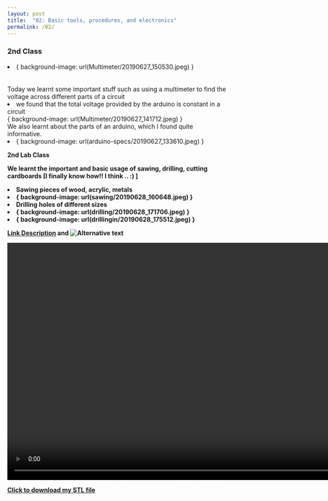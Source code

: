 ```yaml
---
layout: post
title:  "02: Basic tools, procedures, and electronics"
permalink: /02/
---
```


### 2nd Class
<li>{ background-image: url(Multimeter/20190627_150530.jpeg) } </li><br>
<br>Today we learnt some important stuff such as using a multimeter to find the voltage across different parts of a circuit
<li>we found that the total voltage provided by the arduino is constant in a circuit</li>
	{ background-image: url(Multimeter/20190627_141712.jpeg) } 
<br>
We also learnt about the parts of an arduino, which I found quite informative.
<li>{ background-image: url(arduino-specs/20190627_133610.jpeg) } </li>

<B> 2nd Lab Class

We learnt the important and basic usage of sawing, drilling, cutting cardboards [I finally know how!! I think .. :) ] 
<li>Sawing pieces of wood, acrylic, metals</li>
<li>{ background-image: url(sawing/20190628_160648.jpeg) } </li>
<li>Drilling holes of different sizes</li>
<li>{ background-image: url(drilling/20190628_171706.jpeg) } </li>
<li>{ background-image: url(drillingin/20190628_175512.jpeg) }</li>


<!-- You can include comments that will not be translated to HTML -->

<!-- You can include links and images in the following format: -->

[Link Description](url) and ![Alternative text](.jpg)


<!-- Or, you can also directly include HTML, for example to make a split image -->


<!-- You can also use HTML tags to include a video -->
<video width="955" height="541" controls>
	<source src="demo.mp4" type="video/mp4">
</video>

<!-- Or to add a download link to any (reasonably small) file in your permalink directory -->

<a href='cube.stl' download>Click to download my STL file</a>

